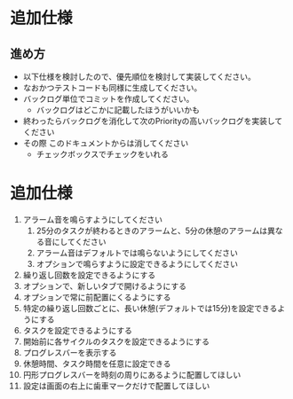 # 追加仕様

## 進め方
- 以下仕様を検討したので、優先順位を検討して実装してください。
- なおかつテストコードも同様に生成してください。
- バックログ単位でコミットを作成してください。
  - バックログはどこかに記載したほうがいいかも
- 終わったらバックログを消化して次のPriorityの高いバックログを実装してください
- その際 このドキュメントからは消してください
  - チェックボックスでチェックをいれる
  
# 追加仕様
1. アラーム音を鳴らすようにしてください
   1. 25分のタスクが終わるときのアラームと、5分の休憩のアラームは異なる音にしてください
   2. アラーム音はデフォルトでは鳴らないようにしてください
   3. オプションで鳴らすように設定できるようにしてください
2. 繰り返し回数を設定できるようにする
3. オプションで、新しいタブで開けるようにする
4. オプションで常に前配置にくるようにする
5. 特定の繰り返し回数ごとに、長い休憩(デフォルトでは15分)を設定できるようにする
6. タスクを設定できるようにする
7. 開始前に各サイクルのタスクを設定できるようにする
8. プログレスバーを表示する
9. 休憩時間、タスク時間を任意に設定できる
10. 円形プログレスバーを時刻の周りにあるように配置してほしい
11. 設定は画面の右上に歯車マークだけで配置してほしい